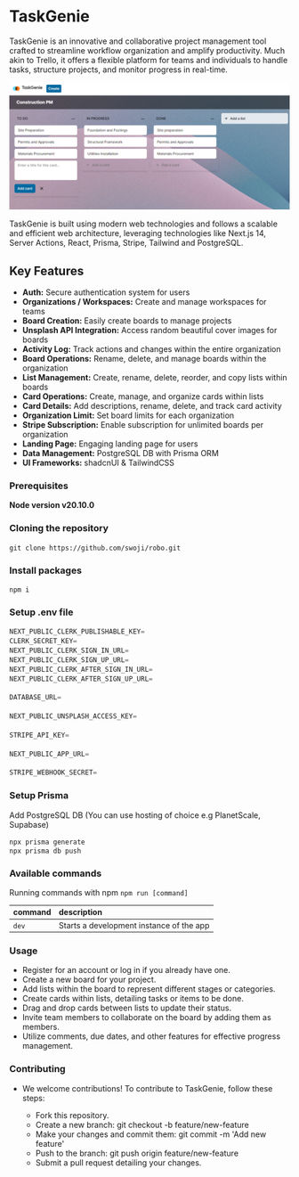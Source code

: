 # TaskGenie

TaskGenie is an innovative and collaborative project management tool crafted to streamline workflow organization and amplify productivity. Much akin to Trello, it offers a flexible platform for teams and individuals to handle tasks, structure projects, and monitor progress in real-time.

![image](./public/board.png)

TaskGenie is built using modern web technologies and follows a scalable and efficient web architecture, leveraging technologies like Next.js 14, Server Actions, React, Prisma, Stripe, Tailwind and PostgreSQL.

## Key Features

+ **Auth:** Secure authentication system for users
+ **Organizations / Workspaces:** Create and manage workspaces for teams
+ **Board Creation:** Easily create boards to manage projects
+ **Unsplash API Integration:** Access random beautiful cover images for boards
+ **Activity Log:** Track actions and changes within the entire organization
+ **Board Operations:** Rename, delete, and manage boards within the organization
+ **List Management:** Create, rename, delete, reorder, and copy lists within boards
+ **Card Operations:** Create, manage, and organize cards within lists
+ **Card Details:** Add descriptions, rename, delete, and track card activity
+ **Organization Limit:** Set board limits for each organization
+ **Stripe Subscription:** Enable subscription for unlimited boards per organization
+ **Landing Page:** Engaging landing page for users
+ **Data Management:** PostgreSQL DB with Prisma ORM
+ **UI Frameworks:** shadcnUI & TailwindCSS

### Prerequisites

**Node version v20.10.0**

### Cloning the repository

```shell
git clone https://github.com/swoji/robo.git
```

### Install packages

```shell
npm i
```

### Setup .env file

```js
NEXT_PUBLIC_CLERK_PUBLISHABLE_KEY=
CLERK_SECRET_KEY=
NEXT_PUBLIC_CLERK_SIGN_IN_URL=
NEXT_PUBLIC_CLERK_SIGN_UP_URL=
NEXT_PUBLIC_CLERK_AFTER_SIGN_IN_URL=
NEXT_PUBLIC_CLERK_AFTER_SIGN_UP_URL=

DATABASE_URL=

NEXT_PUBLIC_UNSPLASH_ACCESS_KEY=

STRIPE_API_KEY=

NEXT_PUBLIC_APP_URL=

STRIPE_WEBHOOK_SECRET=
```

### Setup Prisma

Add PostgreSQL DB (You can use hosting of choice e.g PlanetScale, Supabase)

```shell
npx prisma generate
npx prisma db push

```

### Available commands

Running commands with npm `npm run [command]`

| command         | description                              |
| :-------------- | :--------------------------------------- |
| `dev`           | Starts a development instance of the app |

### Usage

+ Register for an account or log in if you already have one.
+ Create a new board for your project.
+ Add lists within the board to represent different stages or categories.
+ Create cards within lists, detailing tasks or items to be done.
+ Drag and drop cards between lists to update their status.
+ Invite team members to collaborate on the board by adding them as members.
+ Utilize comments, due dates, and other features for effective progress management.

### Contributing

+ We welcome contributions! To contribute to TaskGenie, follow these steps:

  + Fork this repository.
  + Create a new branch: git checkout -b feature/new-feature
  + Make your changes and commit them: git commit -m 'Add new feature'
  + Push to the branch: git push origin feature/new-feature
  + Submit a pull request detailing your changes.
